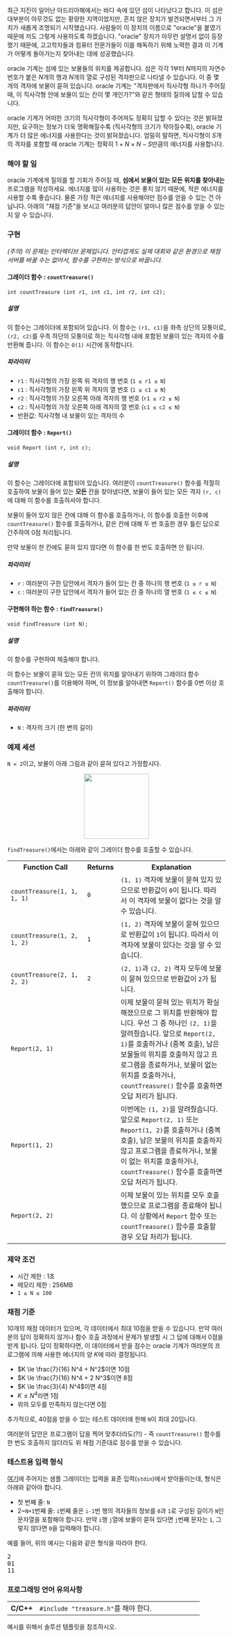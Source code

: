 최근 지진이 일어난 아드리아해에서는 바다 속에 있던 섬이 나타났다고 합니다. 이 섬은 대부분이 아무것도 없는 황량한 지역이었지만, 흔치 않은 장치가 발견되면서부터 그 가치가 새롭게 조명되기 시작했습니다. 사람들이 이 장치의 이름으로 "oracle"을 붙였기 때문에 저도 그렇게 사용하도록 하겠습니다. "oracle" 장치가 아무런 설명서 없이 등장했기 때문에, 고고학자들과 컴퓨터 전문가들이 이를 해독하기 위해 노력한 결과 이 기계가 어떻게 돌아가는지 찾아내는 데에 성공했습니다.

oracle 기계는 섬에 있는 보물들의 위치를 제공합니다. 섬은 각각 $1$부터 $N$까지의 자연수 번호가 붙은 $N$개의 행과 $N$개의 열로 구성된 격자판으로 나타낼 수 있습니다. 이 중 몇 개의 격자에 보물이 묻혀 있습니다. oracle 기계는 "격자판에서 직사각형 하나가 주어질 때, 이 직사각형 안에 보물이 있는 칸이 몇 개인가?"와 같은 형태의 질의에 답할 수 있습니다.

oracle 기계가 어떠한 크기의 직사각형이 주어져도 정확히 답할 수 있다는 것은 밝혀졌지만, 요구하는 정보가 더욱 명확해질수록 (직사각형의 크기가 작아질수록), oracle 기계가 더 많은 에너지를 사용한다는 것이 밝혀졌습니다. 엄밀히 말하면, 직사각형이 $S$개의 격자를 포함할 때 oracle 기계는 정확히 $1 + N \times N - S$만큼의 에너지를 사용합니다.

### 해야 할 일

oracle 기계에게 질의를 할 기회가 주어질 때, **섬에서 보물이 있는 모든 위치를 찾아내는** 프로그램을 작성하세요. 에너지를 많이 사용하는 것은 좋지 않기 때문에, 적은 에너지를 사용할 수록 좋습니다. 물론 가장 작은 에너지를 사용해야만 점수를 얻을 수 있는 건 아닙니다. 아래의 "채점 기준"을 보시고 여러분의 답안이 얼마나 많은 점수를 얻을 수 있는지 알 수 있습니다.

### 구현

*(주의) 이 문제는 인터렉티브 문제입니다. 안타깝게도 실제 대회와 같은 환경으로 채점 서버를 바꿀 수는 없어서, 함수를 구현하는 방식으로 바꿉니다.*

#### 그레이더 함수 : `countTreasure()`

```
int countTreasure (int r1, int c1, int r2, int c2);
```

##### 설명

이 함수는 그레이더에 포함되어 있습니다. 이 함수는 `(r1, c1)`을 좌측 상단의 모퉁이로, `(r2, c2)`를 우측 하단의 모퉁이로 하는 직사각형 내에 포함된 보물이 있는 격자의 수를 반환해 줍니다. 이 함수는 `O(1)` 시간에 동작합니다.

##### 파라미터

* `r1` : 직사각형의 가장 왼쪽 위 격자의 행 번호 (`1 ≤ r1 ≤ N`)
* `c1` : 직사각형의 가장 왼쪽 위 격자의 열 번호 (`1 ≤ c1 ≤ N`)
* `r2` : 직사각형의 가장 오른쪽 아래 격자의 행 번호 (`r1 ≤ r2 ≤ N`)
* `c2` : 직사각형의 가장 오른쪽 아래 격자의 열 번호 (`c1 ≤ c2 ≤ N`)
* 반환값: 직사각형 내 보물이 있는 격자의 수

#### 그레이더 함수 : `Report()`

```
void Report (int r, int c);
```

##### 설명

이 함수는 그레이더에 포함되어 있습니다. 여러분이 `countTreasure()` 함수를 적절히 호출하여 보물이 들어 있는 **모든** 칸을 찾아냈다면, 보물이 들어 있는 모든 격자 `(r, c)`에 대해 이 함수를 호출하셔야 합니다.

보물이 들어 있지 않은 칸에 대해 이 함수를 호출하거나, 이 함수를 호출한 이후에 `countTreasure()` 함수를 호출하거나, 같은 칸에 대해 두 번 호출한 경우 틀린 답으로 간주하여 0점 처리됩니다.

만약 보물이 한 칸에도 묻혀 있지 않다면 이 함수를 한 번도 호출하면 안 됩니다.

##### 파라미터

* `r` : 여러분이 구한 답안에서 격자가 들어 있는 칸 중 하나의 행 번호 (`1 ≤ r ≤ N`)
* `c` : 여러분이 구한 답안에서 격자가 들어 있는 칸 중 하나의 열 번호 (`1 ≤ c ≤ N`)

#### 구현해야 하는 함수 : `findTreasure()`

```
void findTreasure (int N);
```

##### 설명

이 함수를 구현하여 제출해야 합니다.

이 함수는 보물이 묻혀 있는 모든 칸의 위치를 알아내기 위하여 그레이더 함수 `countTreasure()`를 이용해야 하며, 이 정보를 알아내면 `Report()` 함수를 0번 이상 호출해야 합니다.

##### 파라미터

* `N` : 격자의 크기 (한 변의 길이)

### 예제 세션

`N = 2`이고, 보물이 아래 그림과 같이 묻혀 있다고 가정합시다.

<div style="text-align: center; margin-bottom: 10px;"><img src="https://s3.ap-northeast-2.amazonaws.com/oj.uz/old/CEOI13_treasure/example.png" style="width: 150px;"/></div>

`findTreasure()`에서는 아래와 같이 그레이더 함수를 호출할 수 있습니다.

<table class="table table-bordered">
 <tr>
  <th style="width: 35%;">Function Call</th>
  <th style="width: 15%;">Returns</th>
  <th>Explanation</th>
 </tr>
 <tr>
  <td><code>countTreasure(1, 1, 1, 1)</code></td>
  <td><code>0</code></td>
  <td><code>(1, 1)</code> 격자에 보물이 묻혀 있지 있으므로 반환값이 <code>0</code>이 됩니다. 따라서 이 격자에 보물이 없다는 것을 알 수 있습니다.</td>
 </tr>
 <tr>
  <td><code>countTreasure(1, 2, 1, 2)</code></td>
  <td><code>1</code></td>
  <td><code>(1, 2)</code> 격자에 보물이 묻혀 있으므로 반환값이 <code>1</code>이 됩니다. 따라서 이 격자에 보물이 있다는 것을 알 수 있습니다.</td>
 </tr>
 <tr>
  <td><code>countTreasure(2, 1, 2, 2)</code></td>
  <td><code>2</code></td>
  <td><code>(2, 1)</code>과 <code>(2, 2)</code> 격자 모두에 보물이 묻혀 있으므로 반환값이 <code>2</code>가 됩니다.</td>
 </tr>
 <tr>
  <td><code>Report(2, 1)</code></td>
  <td></td>
  <td>이제 보물이 묻혀 있는 위치가 확실해졌으므로 그 위치를 반환해야 합니다. 우선 그 중 하나인 <code>(2, 1)</code>을 알려줬습니다. 앞으로 <code>Report(2, 1)</code>를 호출하거나 (중복 호출), 남은 보물들의 위치를 호출하지 않고 프로그램을 종료하거나, 보물이 없는 위치를 호출하거나, <code>countTreasure()</code> 함수를 호출하면 오답 처리가 됩니다.</td>
 </tr>
 <tr>
  <td><code>Report(1, 2)</code></td>
  <td></td>
  <td>이번에는 <code>(1, 2)</code>을 알려줬습니다. 앞으로 <code>Report(2, 1)</code> 또는 <code>Report(1, 2)</code>를 호출하거나 (중복 호출), 남은 보물의 위치를 호출하지 않고 프로그램을 종료하거나, 보물이 없는 위치를 호출하거나, <code>countTreasure()</code> 함수를 호출하면 오답 처리가 됩니다.</td>
 </tr>
 <tr>
  <td><code>Report(2, 2)</code></td>
  <td></td>
  <td>이제 보물이 있는 위치를 모두 호출했으므로 프로그램을 종료해야 됩니다. 이 상황에서 <code>Report</code> 함수 또는 <code>countTreasure()</code> 함수를 호출할 경우 오답 처리가 됩니다.</td>
 </tr>
</table>

### 제약 조건

* 시간 제한 : 1초
* 메모리 제한 : 256MB
* `1 ≤ N ≤ 100`

### 채점 기준

10개의 채점 데이터가 있으며, 각 데이터에서 최대 10점을 받을 수 있습니다. 만약 여러분의 답이 정확하지 않거나 함수 호출 과정에서 문제가 발생할 시 그 답에 대해서 0점을 받게 됩니다. 답이 정확하다면, 이 데이터에서 받을 점수는 oracle 기계가 여러분의 프로그램에 의해 사용한 에너지의 양 $K$에 따라 결정됩니다.

* $K \le \frac{7}{16} N^4 + N^2$이면 10점
* $K \le \frac{7}{16} N^4 + 2 N^3$이면 8점
* $K \le \frac{3}{4} N^4$이면 4점
* $K \le N^4$라면 1점
* 위의 모두를 만족하지 않는다면 0점

추가적으로, 40점을 받을 수 있는 테스트 데이터에 한해 `N`이 최대 20입니다.

여러분의 답안은 프로그램이 답을 찍어 맞추더라도(?!) - 즉 `countTreasure()` 함수를 한 번도 호출하지 않더라도 위 채점 기준대로 점수를 받을 수 있습니다.

### 테스트용 입력 형식

[여기](https://s3.ap-northeast-2.amazonaws.com/oj.uz/old/CEOI13_treasure/treasure.zip)에 주어지는 샘플 그레이더는 입력을 표준 입력(`stdin`)에서 받아들이는데, 형식은 아래와 같아야 합니다.

* 첫 번째 줄: `N`
* 2~`N+1`번째 줄: `i`번째 줄은 `i-1`번 행의 격자들의 정보를 `0`과 `1`로 구성된 길이가 `N`인 문자열을 포함해야 합니다. 만약 `i`행 `j`열에 보물이 묻혀 있다면 `j`번째 문자는 `1`, 그렇지 않다면 `0`을 입력해야 합니다.

예를 들어, 위의 예시는 다음와 같은 형식을 따라야 한다.

<pre>
2
01
11
</pre>


### 프로그래밍 언어 유의사항

<table class="table table-condensed table-bordered">
 <tr>
  <th style="width: 15%;">C/C++</th>
  <td><code>#include "treasure.h"</code>를 해야 한다.</td>
 </tr>
 <tr>
</table>

예시를 위해서 솔루션 템플릿을 참조하시오.